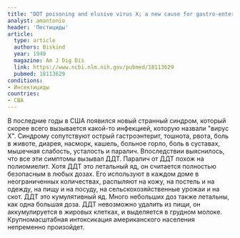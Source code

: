 ```yaml
---
title: "DDT poisoning and elusive virus X; a new cause for gastro-enteritis"
analyst: amantonio
header: 'Пестициды'
article:
  type: article
  authors: Biskind
  year: 1949
  magazine: Am J Dig Dis
  link: https://www.ncbi.nlm.nih.gov/pubmed/18113629
  pubmed: 18113629
conditions:
- Инсектициды
countries:
- США
---
```


В последние годы в США появился новый странный синдром, который скорее всего вызывается какой-то инфекцией, которую назвали "вирус Х".
Синдрому сопутствуют острый гастроэнтерит, тошнота, рвота, боль в животе, диарея, насморк, кашель, больное горло, боль в суставах, мышечная слабость, усталость и паралич. Впоследствии выяснилось, что все эти симптомы вызывал ДДТ. Паралич от ДДТ похож на полиомиелит.
Хотя ДДТ это летальный яд, он считается полностью безопасным в любых дозах. Его используют в каждом доме в неограниченных количествах, распыляют на кожу, на постель и на одежду, на пищу и на посуду, на сельскохозяйственные урожаи и на скот. ДДТ это кумулятивный яд. Много небольших доз также летальны, как одна большая доза. ДДТ невозможно удалить из пищи, он аккумулируется в жировых клетках, и выделяется в грудном молоке. Крупномасштабная интоксикация американского населения непременно произойдет.
